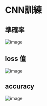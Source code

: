 # CNN訓練
## **準確率**
![image](https://github.com/user-attachments/assets/d298da1a-4dc3-401e-b3b5-6221102b6a82)
## **loss 值**
![image](https://github.com/user-attachments/assets/e904dd49-3af0-420e-8cc9-36f80a9d383b)
## **accuracy**
![image](https://github.com/user-attachments/assets/c7252832-d67a-4871-9b13-ba94b4a32f3d)
